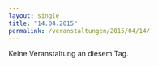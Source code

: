```yaml
---
layout: single
title: "14.04.2015"
permalink: /veranstaltungen/2015/04/14/
---
```


Keine Veranstaltung an diesem Tag.
